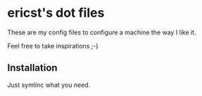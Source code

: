 # ericst's dot files

These are my config files to configure a machine the way I like it.

Feel free to take inspirations ;-)

## Installation

Just symlinc what you need.


